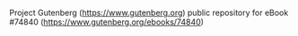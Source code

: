Project Gutenberg (https://www.gutenberg.org) public repository for
eBook #74840 (https://www.gutenberg.org/ebooks/74840)
